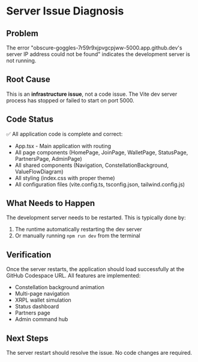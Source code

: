# Server Issue Diagnosis

## Problem
The error "obscure-goggles-7r59r9xjpvgcpjww-5000.app.github.dev's server IP address could not be found" indicates the development server is not running.

## Root Cause
This is an **infrastructure issue**, not a code issue. The Vite dev server process has stopped or failed to start on port 5000.

## Code Status
✅ All application code is complete and correct:
- App.tsx - Main application with routing
- All page components (HomePage, JoinPage, WalletPage, StatusPage, PartnersPage, AdminPage)
- All shared components (Navigation, ConstellationBackground, ValueFlowDiagram)
- All styling (index.css with proper theme)
- All configuration files (vite.config.ts, tsconfig.json, tailwind.config.js)

## What Needs to Happen
The development server needs to be restarted. This is typically done by:
1. The runtime automatically restarting the dev server
2. Or manually running `npm run dev` from the terminal

## Verification
Once the server restarts, the application should load successfully at the GitHub Codespace URL. All features are implemented:
- Constellation background animation
- Multi-page navigation
- XRPL wallet simulation
- Status dashboard
- Partners page
- Admin command hub

## Next Steps
The server restart should resolve the issue. No code changes are required.
